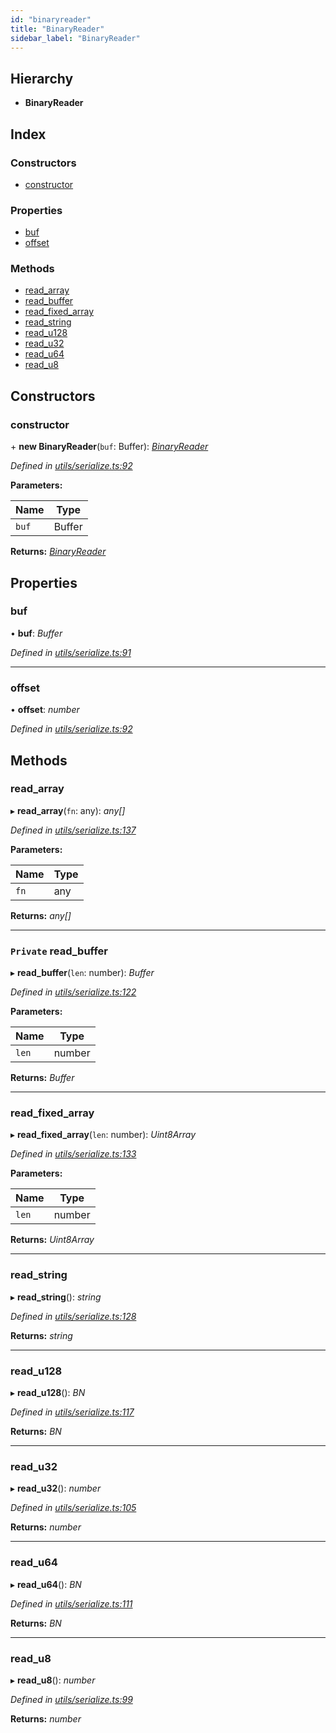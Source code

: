 ```yaml
---
id: "binaryreader"
title: "BinaryReader"
sidebar_label: "BinaryReader"
---
```


## Hierarchy

* **BinaryReader**

## Index

### Constructors

* [constructor](binaryreader.md#constructor)

### Properties

* [buf](binaryreader.md#buf)
* [offset](binaryreader.md#offset)

### Methods

* [read_array](binaryreader.md#read_array)
* [read_buffer](binaryreader.md#private-read_buffer)
* [read_fixed_array](binaryreader.md#read_fixed_array)
* [read_string](binaryreader.md#read_string)
* [read_u128](binaryreader.md#read_u128)
* [read_u32](binaryreader.md#read_u32)
* [read_u64](binaryreader.md#read_u64)
* [read_u8](binaryreader.md#read_u8)

## Constructors

###  constructor

\+ **new BinaryReader**(`buf`: Buffer): *[BinaryReader](binaryreader.md)*

*Defined in [utils/serialize.ts:92](https://github.com/near/near-api-js/blob/88ad17d/src.ts/utils/serialize.ts#L92)*

**Parameters:**

Name | Type |
------ | ------ |
`buf` | Buffer |

**Returns:** *[BinaryReader](binaryreader.md)*

## Properties

###  buf

• **buf**: *Buffer*

*Defined in [utils/serialize.ts:91](https://github.com/near/near-api-js/blob/88ad17d/src.ts/utils/serialize.ts#L91)*

___

###  offset

• **offset**: *number*

*Defined in [utils/serialize.ts:92](https://github.com/near/near-api-js/blob/88ad17d/src.ts/utils/serialize.ts#L92)*

## Methods

###  read_array

▸ **read_array**(`fn`: any): *any[]*

*Defined in [utils/serialize.ts:137](https://github.com/near/near-api-js/blob/88ad17d/src.ts/utils/serialize.ts#L137)*

**Parameters:**

Name | Type |
------ | ------ |
`fn` | any |

**Returns:** *any[]*

___

### `Private` read_buffer

▸ **read_buffer**(`len`: number): *Buffer*

*Defined in [utils/serialize.ts:122](https://github.com/near/near-api-js/blob/88ad17d/src.ts/utils/serialize.ts#L122)*

**Parameters:**

Name | Type |
------ | ------ |
`len` | number |

**Returns:** *Buffer*

___

###  read_fixed_array

▸ **read_fixed_array**(`len`: number): *Uint8Array*

*Defined in [utils/serialize.ts:133](https://github.com/near/near-api-js/blob/88ad17d/src.ts/utils/serialize.ts#L133)*

**Parameters:**

Name | Type |
------ | ------ |
`len` | number |

**Returns:** *Uint8Array*

___

###  read_string

▸ **read_string**(): *string*

*Defined in [utils/serialize.ts:128](https://github.com/near/near-api-js/blob/88ad17d/src.ts/utils/serialize.ts#L128)*

**Returns:** *string*

___

###  read_u128

▸ **read_u128**(): *BN*

*Defined in [utils/serialize.ts:117](https://github.com/near/near-api-js/blob/88ad17d/src.ts/utils/serialize.ts#L117)*

**Returns:** *BN*

___

###  read_u32

▸ **read_u32**(): *number*

*Defined in [utils/serialize.ts:105](https://github.com/near/near-api-js/blob/88ad17d/src.ts/utils/serialize.ts#L105)*

**Returns:** *number*

___

###  read_u64

▸ **read_u64**(): *BN*

*Defined in [utils/serialize.ts:111](https://github.com/near/near-api-js/blob/88ad17d/src.ts/utils/serialize.ts#L111)*

**Returns:** *BN*

___

###  read_u8

▸ **read_u8**(): *number*

*Defined in [utils/serialize.ts:99](https://github.com/near/near-api-js/blob/88ad17d/src.ts/utils/serialize.ts#L99)*

**Returns:** *number*
